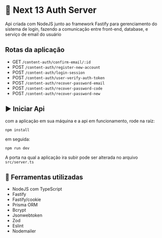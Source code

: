 # 🔐 Next 13 Auth Server

Api criada com NodeJS junto ao framework Fastify para gerenciamento do sistema de login, fazendo a comunicação entre front-end, database, e serviço de email do usuário

## Rotas da aplicação
 
- GET ```/content-auth/confirm-email/:id``` 
- POST ```/content-auth/register-new-account```
- POST ```/content-auth/login-session``` 
- POST ```/content-auth/user-verify-auth-token``` 
- POST ```/content-auth/recover-password-email``` 
- POST ```/content-auth/recover-password-code``` 
- POST ```/content-auth/recover-password-new``` 


## ▶️ Iniciar Api

com a aplicação em sua máquina e a api em funcionamento, rode na raíz:

```
npm install
```

em seguida:

```
npm run dev
```

A porta na qual a aplicação ira subir pode ser alterada no arquivo ```src/server.ts```

## 🔱 Ferramentas utilizadas

- NodeJS com TypeScript
- Fastify
- Fastify/cookie
- Prisma ORM
- Bcrypt
- Jsonwebtoken
- Zod
- Eslint
- Nodemailer

